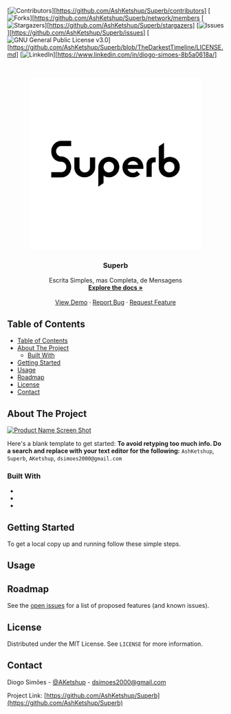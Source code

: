 <!--
*** Thanks for checking out this README Template. If you have a suggestion that would
*** make this better, please fork the repo and create a pull request or simply open
*** an issue with the tag "enhancement".
*** Thanks again! Now go create something AMAZING! :D
***
***
***
*** To avoid retyping too much info. Do a search and replace for the following:
*** AshKetshup, Superb, AKetshup, dsimoes2000@gmail.com
-->





<!-- PROJECT SHIELDS -->
<!--
*** I'm using markdown "reference style" links for readability.
*** Reference links are enclosed in brackets [ ] instead of parentheses ( ).
*** See the bottom of this document for the declaration of the reference variables
*** for contributors-url, forks-url, etc. This is an optional, concise syntax you may use.
*** https://www.markdownguide.org/basic-syntax/#reference-style-links
-->
[![Contributors][contributors-shield]][https://github.com/AshKetshup/Superb/contributors]
[![Forks][forks-shield]][https://github.com/AshKetshup/Superb/network/members
[![Stargazers][stars-shield]][https://github.com/AshKetshup/Superb/stargazers]
[![Issues][issues-shield]][https://github.com/AshKetshup/Superb/issues]
[![GNU General Public License v3.0][license-shield]][https://github.com/AshKetshup/Superb/blob/TheDarkestTimeline/LICENSE.md]
[![LinkedIn][linkedin-shield]][https://www.linkedin.com/in/diogo-simoes-8b5a0618a/]



<!-- PROJECT LOGO -->
<br />
<p align="center">
  <a href="https://github.com/AshKetshup/Superb">
    <img src="Logotipo/Superb logotipo.svg" alt="Logo" width="400" height="400">
  </a>

  <h3 align="center">Superb</h3>

  <p align="center">
    Escrita Simples, mas Completa, de Mensagens 
    <br />
    <a href="https://github.com/AshKetshup/Superb"><strong>Explore the docs »</strong></a>
    <br />
    <br />
    <a href="https://github.com/AshKetshup/Superb">View Demo</a>
    ·
    <a href="https://github.com/AshKetshup/Superb/issues">Report Bug</a>
    ·
    <a href="https://github.com/AshKetshup/Superb/issues">Request Feature</a>
  </p>
</p>



<!-- TABLE OF CONTENTS -->
## Table of Contents

- [Table of Contents](#table-of-contents)
- [About The Project](#about-the-project)
  - [Built With](#built-with)
- [Getting Started](#getting-started)
- [Usage](#usage)
- [Roadmap](#roadmap)
- [License](#license)
- [Contact](#contact)



<!-- ABOUT THE PROJECT -->
## About The Project

[![Product Name Screen Shot][product-screenshot]](https://example.com)

Here's a blank template to get started:
**To avoid retyping too much info. Do a search and replace with your text editor for the following:**
`AshKetshup`, `Superb`, `AKetshup`, `dsimoes2000@gmail.com`


### Built With

* []()
* []()
* []()



<!-- GETTING STARTED -->
## Getting Started

To get a local copy up and running follow these simple steps.


<!-- USAGE EXAMPLES -->
## Usage

<!-- Use this space to show useful examples of how a project can be used. Additional screenshots, code examples and demos work well in this space. You may also link to more resources.-->





<!-- ROADMAP -->
## Roadmap

See the [open issues](https://github.com/AshKetshup/Superb/issues) for a list of proposed features (and known issues).


<!-- LICENSE -->
## License

Distributed under the MIT License. See `LICENSE` for more information.



<!-- CONTACT -->
## Contact

Diogo Simões - [@AKetshup](https://twitter.com/AKetshup) - dsimoes2000@gmail.com

Project Link: [https://github.com/AshKetshup/Superb](https://github.com/AshKetshup/Superb)



<!-- ACKNOWLEDGEMENTS -->
<!-- ## Acknowledgements -->

<!-- * []() -->
<!-- * []() -->
<!-- * []() -->





<!-- MARKDOWN LINKS & IMAGES -->
<!-- https://www.markdownguide.org/basic-syntax/#reference-style-links -->
[contributors-shield]: https://img.shields.io/github/contributors/AshKetshup/repo.svg?style=flat-square
[contributors-url]: https://github.com/AshKetshup/repo/graphs/contributors
[forks-shield]: https://img.shields.io/github/forks/AshKetshup/repo.svg?style=flat-square
[forks-url]: https://github.com/AshKetshup/repo/network/members
[stars-shield]: https://img.shields.io/github/stars/AshKetshup/repo.svg?style=flat-square
[stars-url]: https://github.com/AshKetshup/repo/stargazers
[issues-shield]: https://img.shields.io/github/issues/AshKetshup/repo.svg?style=flat-square
[issues-url]: https://github.com/AshKetshup/repo/issues
[license-shield]: https://img.shields.io/github/license/AshKetshup/repo.svg?style=flat-square
[license-url]: https://github.com/AshKetshup/repo/blob/master/LICENSE.txt
[linkedin-shield]: https://img.shields.io/badge/-LinkedIn-black.svg?style=flat-square&logo=linkedin&colorB=555
[linkedin-url]: https://linkedin.com/in/AshKetshup
[product-screenshot]: images/screenshot.png
